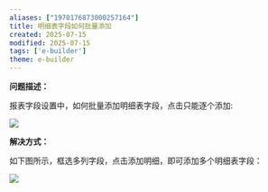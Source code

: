 ```yaml
---
aliases: ["1970176873000257164"]
title: 明细表字段如何批量添加
created: 2025-07-15
modified: 2025-07-15
tags: ['e-builder']
theme: e-builder
---
```


**问题描述：**

报表字段设置中，如何批量添加明细表字段，点击只能逐个添加:

![](e8172208cc6e56d9482561cf1bf038b8.jpg)

**解决方式：**

如下图所示，框选多列字段，点击添加明细，即可添加多个明细表字段：

![](9c33b9df0fb76916b54f7abcde1c7593.jpg)